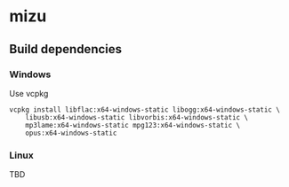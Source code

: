 # mizu

## Build dependencies

### Windows

Use vcpkg
```
vcpkg install libflac:x64-windows-static libogg:x64-windows-static \
    libusb:x64-windows-static libvorbis:x64-windows-static \
    mp3lame:x64-windows-static mpg123:x64-windows-static \
    opus:x64-windows-static
```

### Linux

TBD
